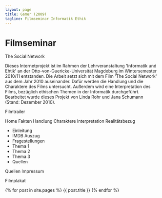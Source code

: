 ```yaml
---
layout: page
title: Gamer (2009)
tagline: Filmseminar Informatik Ethik
---
```



Filmseminar
===========

The Social Network

Dieses Internetprojekt ist im Rahmen der Lehrveranstaltung 'Informatik und Ehtik' an der Otto-von-Guericke-Universität Magdeburg im Wintersemester 2010/11 entstanden. Die Arbeit setzt sich mit dem Film 'The Social Network' aus dem Jahr 2010 auseinander. Dafür werden die Handlung und die Charaktere des Films untersucht. Außerdem wird eine Interpretation des Films, bezüglich ethischen Themen in der Informatik durchgeführt. 
Bearbeitet wurde dieses Projekt von Linda Rohr und Jana Schumann (Stand: Dezember 2010). 

Filmtrailer

Home 
Fakten 
Handlung 
Charaktere 
Interpretation 
Realitätsbezug 
* Einleitung
* IMDB Auszug
* Fragestellungen
* Thema 1
* Thema 2
* Thema 3
* Quellen

Quellen 
Impressum 

Filmplakat

{% for post in site.pages %}
{{ post.title }}
{% endfor %}

